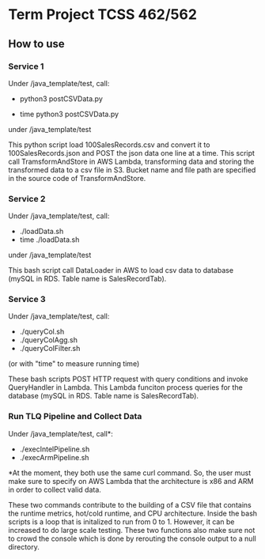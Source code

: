 
# Term Project TCSS 462/562

  

  

  

## How to use

  

### Service 1
Under /java_template/test, call:
- python3 postCSVData.py

- time python3 postCSVData.py

under /java_template/test
  
This python script load 100SalesRecords.csv and convert it to 100SalesRecords.json and POST the json data one line at a time. This script call TramsformAndStore in AWS Lambda, transforming data and storing the transformed data to a csv file in S3. Bucket name and file path are specified in the source code of TransformAndStore.

  

### Service 2

Under /java_template/test, call:

- ./loadData.sh
- time ./loadData.sh

under /java_template/test

  

This bash script call DataLoader in AWS to load csv data to database (mySQL in RDS. Table name is SalesRecordTab).

  

### Service 3

Under /java_template/test, call:

- ./queryCol.sh
- ./queryColAgg.sh
- ./queryColFilter.sh

(or with "time" to measure running time)

These bash scripts POST HTTP request with query conditions and invoke QueryHandler in Lambda. This Lambda funciton process queries for the database (mySQL in RDS. Table name is SalesRecordTab).



### Run TLQ Pipeline and Collect Data
Under /java_template/test, call*:
- ./execIntelPipeline.sh
- ./execArmPipeline.sh

*At the moment, they both use the same curl command. So, the user must make sure to specify on AWS Lambda that the architecture is x86 and ARM in order to collect valid data.

These two commands contribute to the building of a CSV file that contains the runtime metrics, hot/cold runtime, and CPU architecture. Inside the bash scripts is a loop that is initalized to run from 0 to 1. However, it can be increased to do large scale testing. These two functions also make sure not to crowd the console which is done by rerouting the console output to a null directory.
